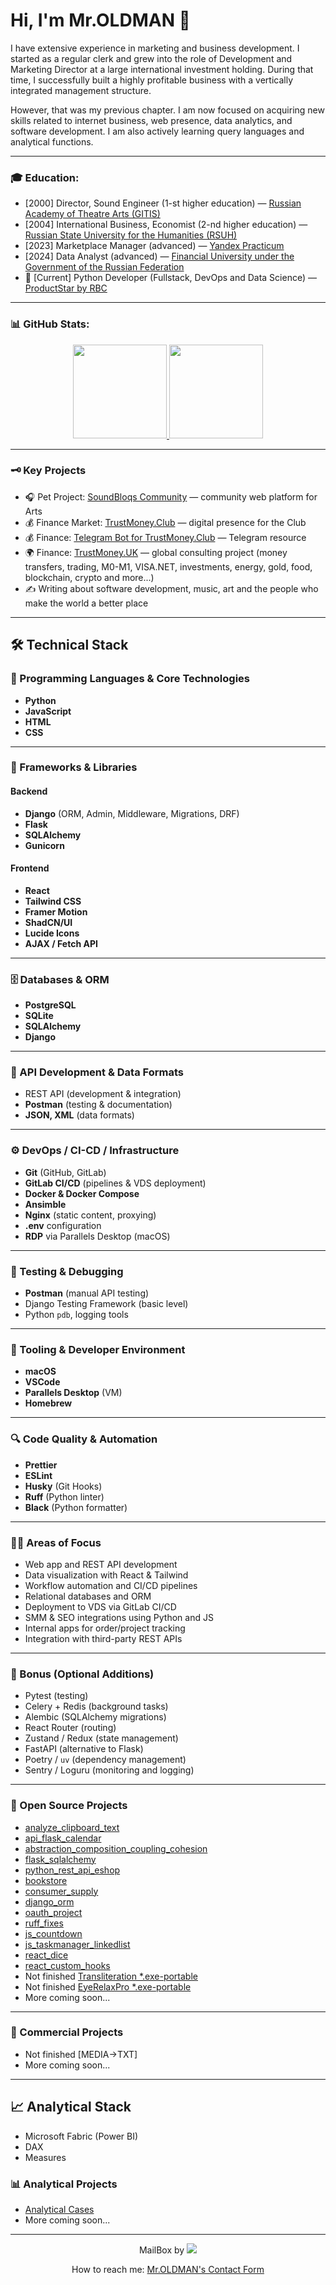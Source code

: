 <!--
* 🔬 [text](https://link.com)
* 📈 [text](https://link.com)
; 🔍 [text](https://link.com)
* 🤖 [text](https://link.com)
* 🎧 [text](https://link.com)
* 🧭 [text](https://link.com)
* 🧱 [text](https://link.com)
* 🔧 [text](https://link.com)
* 🛒 [text](https://link.com)
* 📚 [text](https://link.com)
* 🔄 [text](https://link.com)
* 🧬 [text](https://link.com)
* 🔐 [text](https://link.com)
* 🧹 [text](https://link.com)
* ⏳ [text](https://link.com)
* 📋 [text](https://link.com)
* 🎲 [text](https://link.com)
* 🛠 [text](https://link.com)
-->
# Hi, I'm Mr.OLDMAN 👋

I have extensive experience in marketing and business development. I started as a regular clerk and grew into the role of Development and Marketing Director at a large international investment holding. During that time, I successfully built a highly profitable business with a vertically integrated management structure.

However, that was my previous chapter. I am now focused on acquiring new skills related to internet business, web presence, data analytics, and software development. I am also actively learning query languages and analytical functions.

---

### 🎓 Education:
* [2000] Director, Sound Engineer (1-st higher education) — [Russian Academy of Theatre Arts (GITIS)](https://gitis.net/en/)
* [2004] International Business, Economist (2-nd higher education) — [Russian State University for the Humanities (RSUH)](https://www.rsuh.ru/en/)
* [2023] Marketplace Manager (advanced) — [Yandex Practicum](https://practicum.yandex.ru/)
* [2024] Data Analyst (advanced) — [Financial University under the Government of the Russian Federation](https://en.fa.ru/)
* 🌱 [Current] Python Developer (Fullstack, DevOps and Data Science) — [ProductStar by RBC](https://productstar.ru/)

---

### 📊 GitHub Stats:
<p align='center'>
   <a href="https://github-readme-stats.vercel.app/api?username=whoisoldman&show_icons=true&count_private=true">
      <img height=150 src="https://github-readme-stats.vercel.app/api?username=whoisoldman&show_icons=true&count_private=true"/>
   </a>
   <a href="https://github.com/romankh3/github-readme-stats">
      <img height=150 src="https://github-readme-stats.vercel.app/api/top-langs/?username=whoisoldman&layout=compact"/>
   </a>
</p>

---

### 🗝 Key Projects
* 🎧 Pet Project: [SoundBloqs Community](https://soundbloqs.com/) — community web platform for Arts
* 💰 Finance Market: [TrustMoney.Club](https://trustmoney.club/) — digital presence for the Club
* 💰 Finance: [Telegram Bot for TrustMoney.Club](https://t.me/tmclubinfo_bot/) — Telegram resource
* 🌍 Finance: [TrustMoney.UK](https://trustmoney.uk/) — global consulting project (money transfers, trading, M0-M1, VISA.NET, investments, energy, gold, food, blockchain, crypto and more...)
* ✍️ Writing about software development, music, art and the people who make the world a better place

---

## 🛠 Technical Stack

### 🔧 Programming Languages & Core Technologies
- **Python**
- **JavaScript**
- **HTML**
- **CSS**

---

### 🧩 Frameworks & Libraries

#### Backend
- **Django** (ORM, Admin, Middleware, Migrations, DRF)
- **Flask**
- **SQLAlchemy**
- **Gunicorn**

#### Frontend
- **React**
- **Tailwind CSS**
- **Framer Motion**
- **ShadCN/UI**
- **Lucide Icons**
- **AJAX / Fetch API**

---

### 🗄️ Databases & ORM
- **PostgreSQL**
- **SQLite**
- **SQLAlchemy**
- **Django**

---

### 🔗 API Development & Data Formats
- REST API (development & integration)
- **Postman** (testing & documentation)
- **JSON, XML** (data formats)

---

### ⚙️ DevOps / CI-CD / Infrastructure
- **Git** (GitHub, GitLab)
- **GitLab CI/CD** (pipelines & VDS deployment)
- **Docker & Docker Compose**
- **Ansimble**
- **Nginx** (static content, proxying)
- **.env** configuration
- **RDP** via Parallels Desktop (macOS)

---

### 🧪 Testing & Debugging
- **Postman** (manual API testing)
- Django Testing Framework (basic level)
- Python `pdb`, logging tools

---

### 🧰 Tooling & Developer Environment
- **macOS**
- **VSCode**
- **Parallels Desktop** (VM)
- **Homebrew**

---

### 🔍 Code Quality & Automation
- **Prettier**
- **ESLint**
- **Husky** (Git Hooks)
- **Ruff** (Python linter)
- **Black** (Python formatter)

---

### 🧑‍💻 Areas of Focus
- Web app and REST API development
- Data visualization with React & Tailwind
- Workflow automation and CI/CD pipelines
- Relational databases and ORM
- Deployment to VDS via GitLab CI/CD
- SMM & SEO integrations using Python and JS
- Internal apps for order/project tracking
- Integration with third-party REST APIs

---

### 🧭 Bonus (Optional Additions)
- Pytest (testing)
- Celery + Redis (background tasks)
- Alembic (SQLAlchemy migrations)
- React Router (routing)
- Zustand / Redux (state management)
- FastAPI (alternative to Flask)
- Poetry / `uv` (dependency management)
- Sentry / Loguru (monitoring and logging)

---

### 🌱 Open Source Projects

* [analyze_clipboard_text](https://github.com/whoisoldman/analyze_clipboard_text.git)
* [api_flask_calendar](https://github.com/whoisoldman/api_flask_calendar.git)
* [abstraction_composition_coupling_cohesion](https://github.com/whoisoldman/abstraction_composition_coupling_cohesion.git)
* [flask_sqlalchemy](https://gitlab.com/ps_learning/ps_learning_flask_sqlalchemy.git)
* [python_rest_api_eshop](https://gitlab.com/ps_learning/ps-learning-python-rest-api-eshop.git)
* [bookstore](https://gitlab.com/ps_learning/ps_learning_bookstore.git)
* [consumer_supply](https://github.com/whoisoldman/consumer_supply.git)
* [django_orm](https://github.com/whoisoldman/django_orm.git)
* [oauth_project](https://github.com/whoisoldman/oauth_project)
* [ruff_fixes](https://github.com/whoisoldman/Architecture-and-backend-homework/tree/ruff-fixes)
* [js_countdown](https://gdrhwf.csb.app/)
* [js_taskmanager_linkedlist](https://xwwjqs.csb.app/)
* [react_dice](https://github.com/whoisoldman/dice_react_app)
* [react_custom_hooks](https://github.com/whoisoldman/react_hooks_homework.git)
* Not finished [Transliteration *.exe-portable](https://disk.yandex.ru/d/9-9RbX51eJdwGA)
* Not finished [EyeRelaxPro *.exe-portable](https://disk.yandex.ru/d/OB48CkN19t686Q)
* More coming soon...

---

### 🛒 Commercial Projects

* Not finished [MEDIA→TXT]
* More coming soon...

---

## 📈 Analytical Stack

- Microsoft Fabric (Power BI)
- DAX
- Measures

### 📊 Analytical Projects

* [Analytical Cases](https://drive.google.com/drive/folders/1JoBl2rzQxHlUBRNQ2hr88FD4KPltbV8x?usp=sharing)
* More coming soon...

---

<p align='center'>
   MailBox by <a href="https://t.me/soundbloqsfb_bot">
       <img src="https://img.shields.io/badge/Telegram-2CA5E0?style=for-the-badge&logo=telegram&logoColor=white"/>
   </a>
</p>

<p align='center'>
   How to reach me: <a href="https://www.soundbloqs.com/contact/">Mr.OLDMAN's Contact Form</a>
</p>

